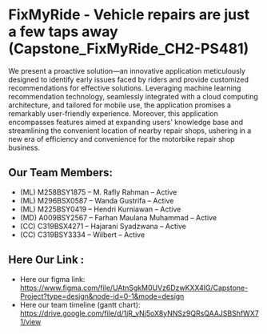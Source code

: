 # FixMyRide - Vehicle repairs are just a few taps away (Capstone_FixMyRide_CH2-PS481)

We present a proactive solution—an innovative application meticulously designed to identify early issues faced by riders and provide customized recommendations for effective solutions. Leveraging machine learning recommendation technology, seamlessly integrated with a cloud computing architecture, and tailored for mobile use, the application promises a remarkably user-friendly experience. Moreover, this application encompasses features aimed at expanding users' knowledge base and streamlining the convenient location of nearby repair shops, ushering in a new era of efficiency and convenience for the motorbike repair shop business.


## Our Team Members: 
- (ML) M258BSY1875 – M. Rafly Rahman – Active
- (ML) M296BSX0587 – Wanda Gustrifa – Active
- (ML)  M225BSY0419 – Hendri Kurniawan  – Active
- (MD) A009BSY2567 – Farhan Maulana Muhammad – Active
- (CC) C319BSX4271 – Hajarani Syadzwana – Active
- (CC) C319BSY3334 – Wilbert – Active

## Here Our Link : 
- Here our figma link: 
https://www.figma.com/file/UAtnSgkM0UVz6DzwKXX4lG/Capstone-Project?type=design&node-id=0-1&mode=design 
- Here our team timeline (gantt chart): 
https://drive.google.com/file/d/1jR_vNj5oX8yNNSz9QRsQAAJSBShfWX71/view 
